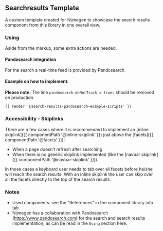 ## Searchresults Template

A custom template created for Nijmegen to showcase the search results component from this library in one overall view.

### Using

Aside from the markup, some extra actions are needed.

#### Pandosearch integration

For the search a real-time feed is provided by Pandosearch.

#### Example on how to implement:

**Please note:** The line `pandosearch.doNotTrack = true;` should be removed on production.
```html
{{ render '@search-results-pandosearch-example-scripts' }}
```

### Accessibility - Skiplinks

There are a few cases where it is recommended to implement an [inline skiplink]({{ componentPath '@inline-skiplink' }}) just above the [facets]({{ componentPath '@facets' }}):

* When a page doesn't refresh after searching
* When there is no generic skiplink implemented (like the [navbar skiplink]({{ componentPath '@navbar-skiplink' }})).

In those cases a keyboard user needs to tab over all facets before he/she will reach the search results. With an inline skiplink the user can skip over all the facets directly to the top of the search results.

### Notes

* Used components: see the "References" in the component library info tab
* Nijmegen has a collaboration with Pandosearch (https://www.pandosearch.com) for the search and search results implementation, as can be read in the `Using` section here.
